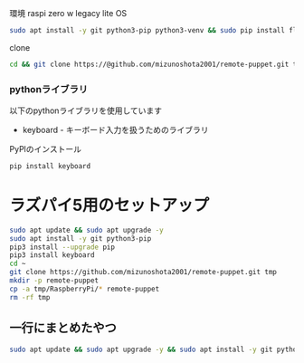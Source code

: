 環境
raspi zero w
legacy lite OS

```bash
sudo apt install -y git python3-pip python3-venv && sudo pip install flask
```

clone

```bash
cd && git clone https://@github.com/mizunoshota2001/remote-puppet.git tmp && mkdir -p remote-puppet && cp -a tmp/RaspberryPi/* remote-puppet && rm -rf tmp

```
### pythonライブラリ
以下のpythonライブラリを使用しています
- keyboard - キーボード入力を扱うためのライブラリ

PyPlのインストール
```bash
pip install keyboard
```

# ラズパイ5用のセットアップ
```bash
sudo apt update && sudo apt upgrade -y
sudo apt install -y git python3-pip
pip3 install --upgrade pip
pip3 install keyboard
cd ~
git clone https://github.com/mizunoshota2001/remote-puppet.git tmp
mkdir -p remote-puppet
cp -a tmp/RaspberryPi/* remote-puppet
rm -rf tmp

```

## 一行にまとめたやつ
```bash
sudo apt update && sudo apt upgrade -y && sudo apt install -y git python3-pip && sudo apt remove python3-rpi.gpio -y && sudo pip3 install --upgrade pip --break-system-packages && sudo pip3 install keyboard --break-system-packages && sudo pip3 install rpi-lgpio --break-system-packages && cd ~ && git clone https://github.com/mizunoshota2001/remote-puppet.git tmp && mkdir -p remote-puppet && cp -a tmp/RaspberryPi/* remote-puppet && rm -rf tmp

```